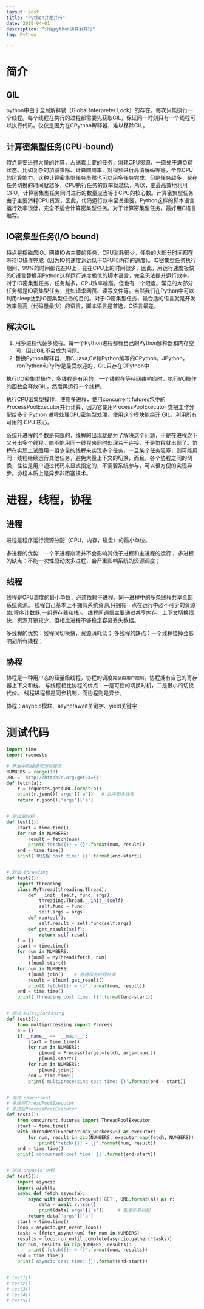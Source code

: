 ```yaml
---
layout: post
title: "Python并发并行"
date: 2019-04-01
description: "介绍python读并发并行"
tag: Python

---
```


# 简介

## GIL
python中由于全局解释锁（Global Interpreter Lock）的存在，每次只能执行一个线程。每个线程在执行的过程都需要先获取GIL，保证同一时刻只有一个线程可以执行代码。仅仅是因为在CPython解释器，难以移除GIL。

## 计算密集型任务(CPU-bound) 
特点是要进行大量的计算，占据着主要的任务，消耗CPU资源，一直处于满负荷状态。比如复杂的加减乘除、计算圆周率、对视频进行高清解码等等，全靠CPU的运算能力。这种计算密集型任务虽然也可以用多任务完成，但是任务越多，花在任务切换的时间就越多，CPU执行任务的效率就越低，所以，要最高效地利用CPU，计算密集型任务同时进行的数量应当等于CPU的核心数。计算密集型任务由于主要消耗CPU资源，因此，代码运行效率至关重要。Python这样的脚本语言运行效率很低，完全不适合计算密集型任务。对于计算密集型任务，最好用C语言编写。

## IO密集型任务(I/O bound)
特点是指磁盘IO、网络IO占主要的任务，CPU消耗很少，任务的大部分时间都在等待IO操作完成（因为IO的速度远远低于CPU和内存的速度）。IO密集型任务执行期间，99%的时间都花在IO上，花在CPU上的时间很少，因此，用运行速度极快的C语言替换用Python这样运行速度极低的脚本语言，完全无法提升运行效率。对于IO密集型任务，任务越多，CPU效率越高，但也有一个限度。常见的大部分任务都是IO密集型任务，比如请求网页、读写文件等。当然我们在Python中可以利用sleep达到IO密集型任务的目的。对于IO密集型任务，最合适的语言就是开发效率最高（代码量最少）的语言，脚本语言是首选，C语言最差。

## 解决GIL
1. 用多进程代替多线程。每一个Python进程都有自己的Python解释器和内存空间，因此GIL不会成为问题。 
2. 替换Python解释器，用C,Java,C#和Python编写的CPython，JPython，IronPython和PyPy是最受欢迎的，GIL只存在CPython中

执行I/O密集型操作，多线程是有用的，一个线程在等待网络响应时，执行I/O操作的函数会释放GIL，然后再运行一个线程。

执行CPU密集型操作，使用多进程，使用concurrent.futures包中的ProcessPoolExecutor并行计算，因为它使用ProcessPoolExecutor 类把工作分配给多个 Python 进程处理CPU密集型处理，使用这个模块能绕开 GIL，利用所有可用的 CPU 核心。

系统开进程的个数是有限的，线程的出现就是为了解决这个问题，于是在进程之下又分出多个线程。能不能用同一线程来同时处理若干连接，于是协程就出现了。协程在实现上试图用一组少量的线程来实现多个任务，一旦某个任务阻塞，则可能用同一线程继续运行其他任务，避免大量上下文的切换，而且，各个协程之间的切换，往往是用户通过代码来显式指定的，不需要系统参与，可以很方便的实现异步。协程本质上是异步非阻塞技术。


# 进程，线程，协程

## 进程
进程是程序运行资源分配（CPU，内存，磁盘）的最小单位。

多进程的优势：一个子进程崩溃并不会影响其他子进程和主进程的运行；
多进程的缺点：不能一次性启动太多进程，会严重影响系统的资源调度；

## 线程
线程是CPU调度的最小单位，必须依赖于进程。同一进程中的多条线程共享全部系统资源。
线程自己基本上不拥有系统资源,只拥有一点在运行中必不可少的资源(如程序计数器,一组寄存器和栈)。
线程间通信主要通过共享内存，上下文切换很快，资源开销较少，但相比进程不够稳定容易丢失数据。

多线程的优势：线程间切换快，资源消耗低；
多线程的缺点：一个线程挂掉会影响到所有线程；

## 协程
协程是一种用户态的轻量级线程，协程的调度`完全由用户控制`。协程拥有自己的寄存器上下文和栈。
与线程相比协程的优点：一是可控的切换时机，二是很小的切换代价。
线程进程都是同步机制，而协程则是异步。

协程：asyncio模块、async/await关键字、yield关键字

# 测试代码

```python
import time
import requests

# 开发中网络请求测试服务
NUMBERS = range(13)
URL = 'http://httpbin.org/get?a={}'
def fetch(a):
    r = requests.get(URL.format(a))
    print(r.json()['args']['a'])   # 乱序即多线程
    return r.json()['args']['a']


# 测试单线程
def test1():
    start = time.time()
    for num in NUMBERS:
        result = fetch(num)
        print('fetch({}) = {}'.format(num, result))
    end = time.time()
    print('单线程 cost time: {}'.format(end-start))


# 测试 threading
def test2():
    import threading
    class MyThread(threading.Thread):
        def __init__(self, func, args):
            threading.Thread.__init__(self)
            self.func = func
            self.args = args
        def run(self):
            self.result = self.func(self.args)
        def get_result(self):
            return self.result
    t = {}
    start = time.time()
    for num in NUMBERS:
        t[num] = MyThread(fetch, num)
        t[num].start()
    for num in NUMBERS:
        t[num].join()    # 等待所有线程结束
        result = t[num].get_result()
        print('fetch({}) = {}'.format(num, result))
    end = time.time()
    print('threading cost time: {}'.format(end-start))


# 测试 multiprocessing
def test3():
    from multiprocessing import Process
    p = {}
    if __name__ == '__main__':
        start = time.time()
        for num in NUMBERS:
            p[num] = Process(target=fetch, args=(num,))
            p[num].start()
        for num in NUMBERS:
            p[num].join()
        end = time.time()
        print('multiprocessing cost time: {}'.format(end - start))


# 测试 concurrent
# 多线程ThreadPoolExecutor
# 多进程ProcessPoolExecutor
def test4():
    from concurrent.futures import ThreadPoolExecutor
    start = time.time()
    with ThreadPoolExecutor(max_workers=5) as executor:
        for num, result in zip(NUMBERS, executor.map(fetch, NUMBERS)):
            print('fetch({}) = {}'.format(num, result))
    end = time.time()
    print('concurrent cost time: {}'.format(end-start))


# 测试 asyncio 协程
def test5():
    import asyncio
    import aiohttp
    async def fetch_async(a):
        async with aiohttp.request('GET', URL.format(a)) as r:
            data = await r.json()
            print(data['args']['a'])     # 乱序即多线程
        return data['args']['a']
    start = time.time()
    loop = asyncio.get_event_loop()
    tasks = [fetch_async(num) for num in NUMBERS]
    results = loop.run_until_complete(asyncio.gather(*tasks))
    for num, results in zip(NUMBERS, results):
        print('fetch({}) = {}'.format(num, results))
    end = time.time()
    print('asyncio cost time: {}'.format(end-start))


# test1()
# test2()
# test3()
# test4()
# test5()
```

